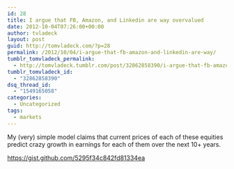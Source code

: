 ```yaml
---
id: 28
title: I argue that FB, Amazon, and Linkedin are way overvalued
date: 2012-10-04T07:26:00+00:00
author: tvladeck
layout: post
guid: http://tomvladeck.com/?p=28
permalink: /2012/10/04/i-argue-that-fb-amazon-and-linkedin-are-way/
tumblr_tomvladeck_permalink:
  - http://tomvladeck.tumblr.com/post/32862858390/i-argue-that-fb-amazon-and-linkedin-are-way
tumblr_tomvladeck_id:
  - "32862858390"
dsq_thread_id:
  - "1549165058"
categories:
  - Uncategorized
tags:
  - markets
---
```

<p>My (very) simple model claims that current prices of each of these equities predict crazy growth in earnings for each of them over the next 10+ years. </p>
<div class="gist"><a href="https://gist.github.com/5295f34c842fd81334ea">https://gist.github.com/5295f34c842fd81334ea</a></div>